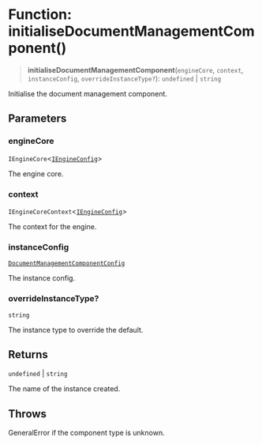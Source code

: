 # Function: initialiseDocumentManagementComponent()

> **initialiseDocumentManagementComponent**(`engineCore`, `context`, `instanceConfig`, `overrideInstanceType?`): `undefined` \| `string`

Initialise the document management component.

## Parameters

### engineCore

`IEngineCore`\<[`IEngineConfig`](../interfaces/IEngineConfig.md)\>

The engine core.

### context

`IEngineCoreContext`\<[`IEngineConfig`](../interfaces/IEngineConfig.md)\>

The context for the engine.

### instanceConfig

[`DocumentManagementComponentConfig`](../type-aliases/DocumentManagementComponentConfig.md)

The instance config.

### overrideInstanceType?

`string`

The instance type to override the default.

## Returns

`undefined` \| `string`

The name of the instance created.

## Throws

GeneralError if the component type is unknown.
